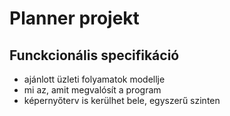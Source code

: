 # Planner projekt
## Funckcionális specifikáció
* ajánlott üzleti folyamatok modellje
* mi az, amit megvalósít a program
* képernyőterv is kerülhet bele, egyszerű szinten